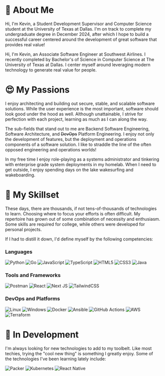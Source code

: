 # 🤵 About Me
Hi, I'm Kevin, a Student Development Supervisor and Computer Science student at the University of Texas at Dallas. I'm on track to complete my undergraduate degree in December 2024, after which I hope to build a successful career centered around the development of great software that provides real value!

Hi, I'm Kevin, an Associate Software Engineer at Southwest Airlines. I recently completed by Bachelor's of Science in Computer Science at The University of Texas at Dallas. I center myself around leveraging modern technology to generate real value for people.

# 😍 My Passions
I enjoy architecting and building out secure, stable, and scalable software solutions. While the user experience is the most important, software should look good under the hood as well. Although unattainable, I strive for perfection with each project, learning as much as I can along the way.

The sub-fields that stand out to me are Backend Software Engineering, Software Architecture, and ~~DevOps~~ Platform Engineering. I enjoy not only the development of features, but the deployment and operations components of a software solution. I like to straddle the line of the often opposed engineering and operations worlds!

In my free time I enjoy role-playing as a systems administrator and tinkering with enterprise grade system deployments in my homelab. When I need to get outside, I enjoy spending days on the lake wakesurfing and wakeboarding.

# 💪 My Skillset
These days, there are thousands, if not tens-of-thousands of technologies to learn. Choosing where to focus your efforts is often difficult. My repertoire has grown out of some combination of necessity and enthusiasm. Some skills are required for college, while others were developed for personal projects. 

If I had to distill it down, I'd define myself by the following competencies:

### Languages
![Python](https://img.shields.io/badge/python-3670A0?style=for-the-badge&logo=python&logoColor=ffdd54)
![Go](https://img.shields.io/badge/go-%2300ADD8.svg?style=for-the-badge&logo=go&logoColor=white)
![JavaScript](https://img.shields.io/badge/javascript-%23323330.svg?style=for-the-badge&logo=javascript&logoColor=%23F7DF1E)
![TypeScript](https://img.shields.io/badge/typescript-%23007ACC.svg?style=for-the-badge&logo=typescript&logoColor=white)
![HTML5](https://img.shields.io/badge/html5-%23E34F26.svg?style=for-the-badge&logo=html5&logoColor=white)
![CSS3](https://img.shields.io/badge/css3-%231572B6.svg?style=for-the-badge&logo=css3&logoColor=white)
![Java](https://img.shields.io/badge/java-%23ED8B00.svg?style=for-the-badge&logo=openjdk&logoColor=white)

### Tools and Frameworks
![Postman](https://img.shields.io/badge/Postman-FF6C37?style=for-the-badge&logo=postman&logoColor=white)
![React](https://img.shields.io/badge/react-%2320232a.svg?style=for-the-badge&logo=react&logoColor=%2361DAFB)
![Next JS](https://img.shields.io/badge/Next-black?style=for-the-badge&logo=next.js&logoColor=white)
![TailwindCSS](https://img.shields.io/badge/tailwindcss-%2338B2AC.svg?style=for-the-badge&logo=tailwind-css&logoColor=white)

### DevOps and Platforms
![Linux](https://img.shields.io/badge/Linux-FCC624?style=for-the-badge&logo=linux&logoColor=black)
![Windows](https://img.shields.io/badge/Windows-0078D6?style=for-the-badge&logo=windows&logoColor=white)
![Docker](https://img.shields.io/badge/docker-%230db7ed.svg?style=for-the-badge&logo=docker&logoColor=white)
![Ansible](https://img.shields.io/badge/ansible-%231A1918.svg?style=for-the-badge&logo=ansible&logoColor=white)
![GitHub Actions](https://img.shields.io/badge/github%20actions-%232671E5.svg?style=for-the-badge&logo=githubactions&logoColor=white)
![AWS](https://img.shields.io/badge/AWS-%23FF9900.svg?style=for-the-badge&logo=amazon-aws&logoColor=white)
![Terraform](https://img.shields.io/badge/terraform-%235835CC.svg?style=for-the-badge&logo=terraform&logoColor=white)

# 🚧 In Development
I'm always looking for new technologies to add to my toolbelt. Like most techies, trying the "cool new thing" is something I greatly enjoy. Some of the technologies I've been learning lately include:

![Packer](https://img.shields.io/badge/packer-%23E7EEF0.svg?style=for-the-badge&logo=packer&logoColor=%2302A8EF)
![Kubernetes](https://img.shields.io/badge/kubernetes-%23326ce5.svg?style=for-the-badge&logo=kubernetes&logoColor=white)
![React Native](https://img.shields.io/badge/react_native-%2320232a.svg?style=for-the-badge&logo=react&logoColor=%2361DAFB)

